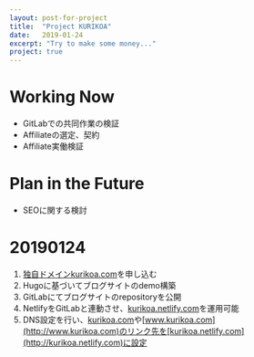 ```yaml
---
layout: post-for-project
title:  "Project KURIKOA"
date:   2019-01-24
excerpt: "Try to make some money..."
project: true
---
```

# Working Now
- GitLabでの共同作業の検証
- Affiliateの選定、契約
- Affiliate実働検証

# Plan in the Future

- SEOに関する検討

# 20190124
1. [独自ドメインkurikoa.com](http://kurikoa.com)を申し込む
2. Hugoに基づいてブログサイトのdemo構築
3. GitLabにてブログサイトのrepositoryを公開
4. NetlifyをGitLabと連動させ、[kurikoa.netlify.com](http://kurikoa.netlify.com)を運用可能
5. DNS設定を行い、[kurikoa.com](http://kurikoa.com)や[www.kurikoa.com](http://www.kurikoa.com)のリンク先を[kurikoa.netlify.com](http://kurikoa.netlify.com)に設定
